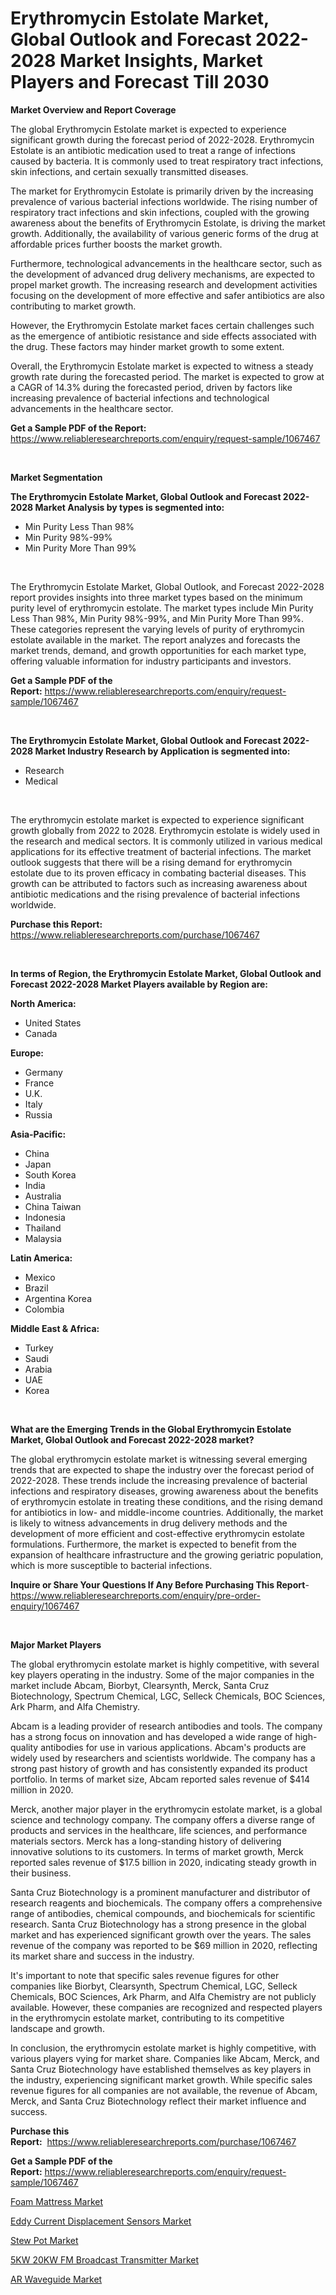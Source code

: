 <p><h1>Erythromycin Estolate Market, Global Outlook and Forecast 2022-2028 Market Insights, Market Players and Forecast Till 2030</h1></p><p><strong>Market Overview and Report Coverage</strong></p>
<p><p>The global Erythromycin Estolate market is expected to experience significant growth during the forecast period of 2022-2028. Erythromycin Estolate is an antibiotic medication used to treat a range of infections caused by bacteria. It is commonly used to treat respiratory tract infections, skin infections, and certain sexually transmitted diseases.</p><p>The market for Erythromycin Estolate is primarily driven by the increasing prevalence of various bacterial infections worldwide. The rising number of respiratory tract infections and skin infections, coupled with the growing awareness about the benefits of Erythromycin Estolate, is driving the market growth. Additionally, the availability of various generic forms of the drug at affordable prices further boosts the market growth.</p><p>Furthermore, technological advancements in the healthcare sector, such as the development of advanced drug delivery mechanisms, are expected to propel market growth. The increasing research and development activities focusing on the development of more effective and safer antibiotics are also contributing to market growth.</p><p>However, the Erythromycin Estolate market faces certain challenges such as the emergence of antibiotic resistance and side effects associated with the drug. These factors may hinder market growth to some extent.</p><p>Overall, the Erythromycin Estolate market is expected to witness a steady growth rate during the forecasted period. The market is expected to grow at a CAGR of 14.3% during the forecasted period, driven by factors like increasing prevalence of bacterial infections and technological advancements in the healthcare sector.</p></p>
<p><strong>Get a Sample PDF of the Report:</strong> <a href="https://www.reliableresearchreports.com/enquiry/request-sample/1067467">https://www.reliableresearchreports.com/enquiry/request-sample/1067467</a></p>
<p>&nbsp;</p>
<p><strong>Market Segmentation</strong></p>
<p><strong>The Erythromycin Estolate Market, Global Outlook and Forecast 2022-2028 Market Analysis by types is segmented into:</strong></p>
<p><ul><li>Min Purity Less Than 98%</li><li>Min Purity 98%-99%</li><li>Min Purity More Than 99%</li></ul></p>
<p>&nbsp;</p>
<p><p>The Erythromycin Estolate Market, Global Outlook, and Forecast 2022-2028 report provides insights into three market types based on the minimum purity level of erythromycin estolate. The market types include Min Purity Less Than 98%, Min Purity 98%-99%, and Min Purity More Than 99%. These categories represent the varying levels of purity of erythromycin estolate available in the market. The report analyzes and forecasts the market trends, demand, and growth opportunities for each market type, offering valuable information for industry participants and investors.</p></p>
<p><strong>Get a Sample PDF of the Report:</strong>&nbsp;<a href="https://www.reliableresearchreports.com/enquiry/request-sample/1067467">https://www.reliableresearchreports.com/enquiry/request-sample/1067467</a></p>
<p>&nbsp;</p>
<p><strong>The Erythromycin Estolate Market, Global Outlook and Forecast 2022-2028 Market Industry Research by Application is segmented into:</strong></p>
<p><ul><li>Research</li><li>Medical</li></ul></p>
<p>&nbsp;</p>
<p><p>The erythromycin estolate market is expected to experience significant growth globally from 2022 to 2028. Erythromycin estolate is widely used in the research and medical sectors. It is commonly utilized in various medical applications for its effective treatment of bacterial infections. The market outlook suggests that there will be a rising demand for erythromycin estolate due to its proven efficacy in combating bacterial diseases. This growth can be attributed to factors such as increasing awareness about antibiotic medications and the rising prevalence of bacterial infections worldwide.</p></p>
<p><strong>Purchase this Report:</strong>&nbsp; <a href="https://www.reliableresearchreports.com/purchase/1067467">https://www.reliableresearchreports.com/purchase/1067467</a></p>
<p>&nbsp;</p>
<p><strong>In terms of Region, the Erythromycin Estolate Market, Global Outlook and Forecast 2022-2028 Market Players available by Region are:</strong></p>
<p>
    <p> <strong> North America: </strong>
        <ul>
            <li>United States</li>
            <li>Canada</li>
        </ul>
        </p> 
    <p> <strong> Europe: </strong>
        <ul>
            <li>Germany</li>
            <li>France</li>
            <li>U.K.</li>
            <li>Italy</li>
            <li>Russia</li>
        </ul>
        </p> 
    <p> <strong> Asia-Pacific: </strong>
        <ul>
            <li>China</li>
            <li>Japan</li>
            <li>South Korea</li>
            <li>India</li>
            <li>Australia</li>
            <li>China Taiwan</li>
            <li>Indonesia</li>
            <li>Thailand</li>
            <li>Malaysia</li>
        </ul>
        </p> 
    <p> <strong> Latin America: </strong>
        <ul>
            <li>Mexico</li>
            <li>Brazil</li>
            <li>Argentina Korea</li>
            <li>Colombia</li>
        </ul>
        </p> 
    <p> <strong> Middle East & Africa: </strong>
        <ul>
            <li>Turkey</li>
            <li>Saudi</li>
            <li>Arabia</li>
            <li>UAE</li>
            <li>Korea</li>
        </ul>
    </p>
    </p>
<p>&nbsp;</p>
<p><strong>What are the Emerging Trends in the Global Erythromycin Estolate Market, Global Outlook and Forecast 2022-2028 market?</strong></p>
<p><p>The global erythromycin estolate market is witnessing several emerging trends that are expected to shape the industry over the forecast period of 2022-2028. These trends include the increasing prevalence of bacterial infections and respiratory diseases, growing awareness about the benefits of erythromycin estolate in treating these conditions, and the rising demand for antibiotics in low- and middle-income countries. Additionally, the market is likely to witness advancements in drug delivery methods and the development of more efficient and cost-effective erythromycin estolate formulations. Furthermore, the market is expected to benefit from the expansion of healthcare infrastructure and the growing geriatric population, which is more susceptible to bacterial infections.</p></p>
<p><strong>Inquire or Share Your Questions If Any Before Purchasing This Report</strong>- <a href="https://www.reliableresearchreports.com/enquiry/pre-order-enquiry/1067467">https://www.reliableresearchreports.com/enquiry/pre-order-enquiry/1067467</a></p>
<p>&nbsp;</p>
<p><strong>Major Market Players</strong></p>
<p><p>The global erythromycin estolate market is highly competitive, with several key players operating in the industry. Some of the major companies in the market include Abcam, Biorbyt, Clearsynth, Merck, Santa Cruz Biotechnology, Spectrum Chemical, LGC, Selleck Chemicals, BOC Sciences, Ark Pharm, and Alfa Chemistry. </p><p>Abcam is a leading provider of research antibodies and tools. The company has a strong focus on innovation and has developed a wide range of high-quality antibodies for use in various applications. Abcam's products are widely used by researchers and scientists worldwide. The company has a strong past history of growth and has consistently expanded its product portfolio. In terms of market size, Abcam reported sales revenue of $414 million in 2020.</p><p>Merck, another major player in the erythromycin estolate market, is a global science and technology company. The company offers a diverse range of products and services in the healthcare, life sciences, and performance materials sectors. Merck has a long-standing history of delivering innovative solutions to its customers. In terms of market growth, Merck reported sales revenue of $17.5 billion in 2020, indicating steady growth in their business.</p><p>Santa Cruz Biotechnology is a prominent manufacturer and distributor of research reagents and biochemicals. The company offers a comprehensive range of antibodies, chemical compounds, and biochemicals for scientific research. Santa Cruz Biotechnology has a strong presence in the global market and has experienced significant growth over the years. The sales revenue of the company was reported to be $69 million in 2020, reflecting its market share and success in the industry.</p><p>It's important to note that specific sales revenue figures for other companies like Biorbyt, Clearsynth, Spectrum Chemical, LGC, Selleck Chemicals, BOC Sciences, Ark Pharm, and Alfa Chemistry are not publicly available. However, these companies are recognized and respected players in the erythromycin estolate market, contributing to its competitive landscape and growth.</p><p>In conclusion, the erythromycin estolate market is highly competitive, with various players vying for market share. Companies like Abcam, Merck, and Santa Cruz Biotechnology have established themselves as key players in the industry, experiencing significant market growth. While specific sales revenue figures for all companies are not available, the revenue of Abcam, Merck, and Santa Cruz Biotechnology reflect their market influence and success.</p></p>
<p><strong>Purchase this Report:</strong>&nbsp;&nbsp;<a href="https://www.reliableresearchreports.com/purchase/1067467">https://www.reliableresearchreports.com/purchase/1067467</a></p>
<p></p>
<p><strong>Get a Sample PDF of the Report:</strong>&nbsp;<a href="https://www.reliableresearchreports.com/enquiry/request-sample/1067467">https://www.reliableresearchreports.com/enquiry/request-sample/1067467</a></p>
<p><p><a href="https://medium.com/@marilynadams76/foam-mattress-market-size-growth-forecast-2023-2030-1a03819d9636">Foam Mattress Market</a></p><p><a href="https://www.reportprime.com/eddy-current-displacement-sensors-r5612">Eddy Current Displacement Sensors Market</a></p><p><a href="https://medium.com/@beverlychen69/stew-pot-market-size-growth-forecast-2023-2030-b37af850ff02">Stew Pot Market</a></p><p><a href="https://www.reportprime.com/5kw-20kw-fm-broadcast-transmitter-r5611">5KW 20KW FM Broadcast Transmitter Market</a></p><p><a href="https://www.linkedin.com/pulse/ar-waveguide-market-size-growth-forecast-from-2023-8bxae/">AR Waveguide Market</a></p></p>